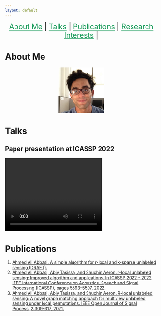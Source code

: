 ```yaml
---
layout: default
---
```


<p  align="center">
 <font size="+2">
 <a href='#about-me' style='color: #159957'>About Me</a> |
 <a href='#talks' style='color: #159957'>Talks</a> |
 <a href='#publications' style='color: #159957'>Publications</a> |
 <a href='#research-interests' style='color: #159957'>Research Interests</a> |
 </font>  
</p>


# About Me
<p align="center">
<img src="AhmedAbbasiMe.jpg" width="30%" height="30%" > 
</p>

# Talks
<h2> Paper presentation at ICASSP 2022  </h2>
<video width="320" height="240" controls>
  <source src="ICASSP.mp4" type="video/mp4">
  <!--<source src="movie.ogg" type="video/ogg">-->
</video>


# Publications
<ol>
<li><a href="ULSLetter.pdf">Ahmed Ali Abbasi. A simple algorithm for r-local and k-sparse unlabeled sensing (DRAFT). </a></li>
<li><a href="Paper1.pdf">Ahmed Ali Abbasi, Abiy Tasissa, and Shuchin Aeron. r-local unlabeled
sensing: Improved algorithm and applications. In ICASSP 2022 - 2022 IEEE International Conference on Acoustics, Speech and Signal Processing (ICASSP), pages 5593–5597, 2022.</a></li>
<li><a href="Paper2.pdf">Ahmed Ali Abbasi, Abiy Tasissa, and Shuchin Aeron. R-local unlabeled sensing: A novel graph matching approach for multiview unlabeled sensing under local permutations. IEEE Open Journal of Signal Process.,2:309–317, 2021.</a></li>
</ol>
